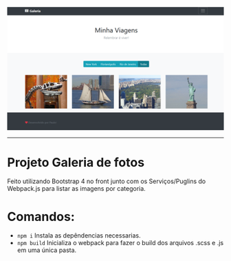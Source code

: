 <img src="src/imgs/HomePage.png">
<hr />
<h1>Projeto Galeria de fotos</h1>

Feito utilizando Bootstrap 4 no front junto com os Serviços/Puglins do Webpack.js para listar as imagens por categoria.

<h1>Comandos:</h1>

* <code>npm i</code> Instala as depêndencias necessarias.
* <code>npm build</code> Inicializa o webpack para fazer o build dos arquivos .scss e .js em uma única pasta.